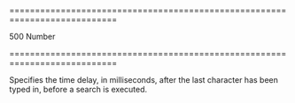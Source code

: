 ===========================================================================
<!--default-->500<!--/default-->
<!--type-->Number<!--/type-->
===========================================================================

<!--shortDescription-->
Specifies the time delay, in milliseconds, after the last character has been typed in, before a search is executed.
<!--/shortDescription-->

<!--fullDescription-->

<!--/fullDescription-->